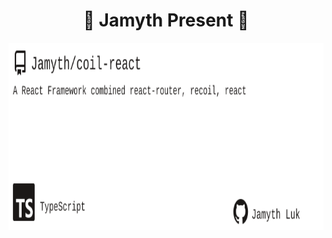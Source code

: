 <!-- built at 8/17/2025, 8:24:27 AM -->
<h1 align="center">
🎉 Jamyth Present 🎉
</h1>
<p align="center">
    <a href="https://github.com/Jamyth/coil-react">
        <img width="1000" height="300" src="./readme.svg" />
    </a>
</p>